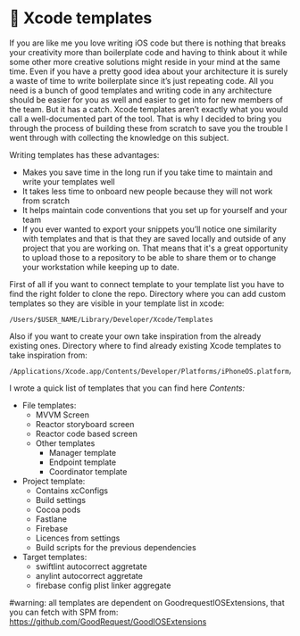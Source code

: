 # 🕍 Xcode templates 

If you are like me you love writing iOS code but there is nothing that breaks your creativity more than boilerplate code and having to think about it while some other more creative solutions might reside in your mind at the same time. Even if you have a pretty good idea about your architecture it is surely a waste of time to write boilerplate since it’s just repeating code. All you need is a bunch of good templates and writing code in any architecture should be easier for you as well and easier to get into for new members of the team. But it has a catch. Xcode templates aren’t exactly what you would call a well-documented part of the tool. That is why I decided to bring you through the process of building these from scratch to save you the trouble I went through with collecting the knowledge on this subject.

Writing templates has these advantages:
- Makes you save time in the long run if you take time to maintain and write your templates well
- It takes less time to onboard new people because they will not work from scratch 
- It helps maintain code conventions that you set up for yourself and your team
- If you ever wanted to export your snippets you’ll notice one similarity with templates and that is that they are saved locally and outside of any project that you are working on. That means that it's a great opportunity to upload those to a repository to be able to share them or to change your workstation while keeping up to date.

First of all if you want to connect template to your template list you have to find the right folder to clone the repo.
Directory where you can add custom templates so they are visible in your template list in xcode:

<pre><code>/Users/$USER_NAME/Library/Developer/Xcode/Templates
</code></pre>

Also if you want to create your own take inspiration from the already existing ones.
Directory where to find already existing Xcode templates to take inspiration from:

<pre><code>/Applications/Xcode.app/Contents/Developer/Platforms/iPhoneOS.platform/Developer/Library/Xcode/Templates/File
</code></pre>

I wrote a quick list of templates that you can find here
*Contents:*
- File templates: 
    - MVVM Screen
    - Reactor storyboard screen
    - Reactor code based screen
    - Other templates
        - Manager template
        - Endpoint template
        - Coordinator template
- Project template:
    - Contains xcConfigs
    - Build settings
    - Cocoa pods
    - Fastlane
    - Firebase
    - Licences from settings
    - Build scripts for the previous dependencies
- Target templates: 
    - swiftlint autocorrect aggretate
    - anylint autocorrect aggretate
    - firebase config plist linker aggregate
    
#warning: all templates are dependent on GoodrequestIOSExtensions, that you can fetch with SPM from: https://github.com/GoodRequest/GoodIOSExtensions


